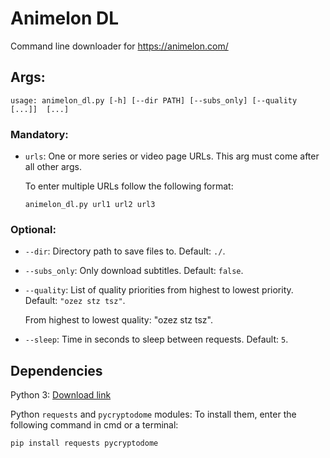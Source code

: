 # Animelon DL

Command line downloader for https://animelon.com/

## Args:

```
usage: animelon_dl.py [-h] [--dir PATH] [--subs_only] [--quality  [...]]  [...]
```

### Mandatory:

- `urls`: One or more series or video page URLs. This arg must come after all other args.

    To enter multiple URLs follow the following format:

    ```
    animelon_dl.py url1 url2 url3
    ```

### Optional:

- `--dir`: Directory path to save files to. Default: `./`.

- `--subs_only`: Only download subtitles. Default: `false`.

- `--quality`: List of quality priorities from highest to lowest priority. Default: `"ozez stz tsz"`.

    From highest to lowest quality: "ozez stz tsz".

- `--sleep`: Time in seconds to sleep between requests. Default: `5`.

## Dependencies

Python 3: [Download link](https://www.python.org/downloads/)

Python `requests` and `pycryptodome` modules: To install them, enter the following command in cmd or a terminal:

```
pip install requests pycryptodome
```